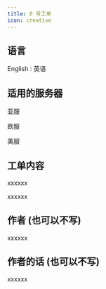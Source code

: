 ```yaml
---
title: 0 号工单
icon: creative
---
```


<!-- more -->

## 语言

English : 英语

## 适用的服务器
亚服

欧服

美服

## 工单内容

xxxxxx

xxxxxx

## 作者 (也可以不写)

xxxxxx

## 作者的话 (也可以不写)

xxxxxx
